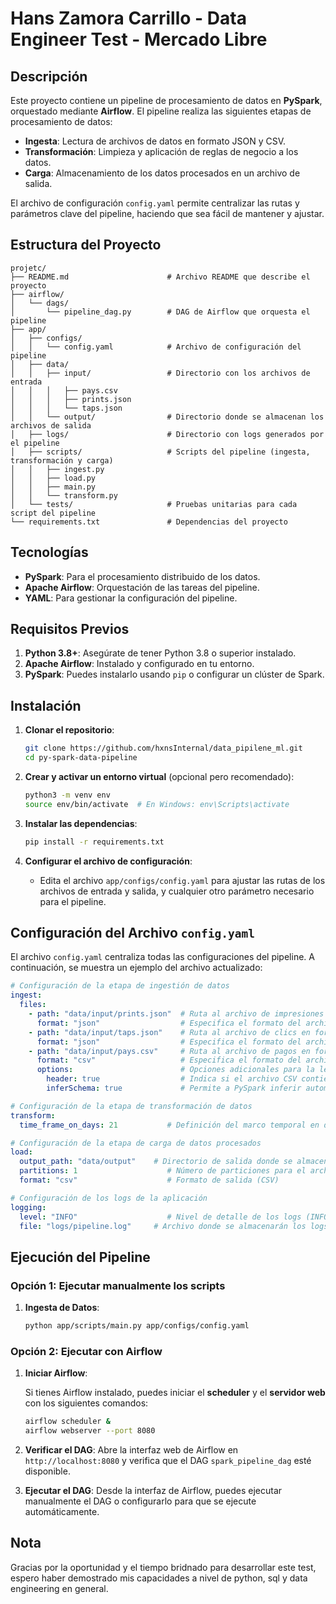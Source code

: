 
# Hans Zamora Carrillo - Data Engineer Test - Mercado Libre

## Descripción

Este proyecto contiene un pipeline de procesamiento de datos en **PySpark**, orquestado mediante **Airflow**. El pipeline realiza las siguientes etapas de procesamiento de datos:
- **Ingesta**: Lectura de archivos de datos en formato JSON y CSV.
- **Transformación**: Limpieza y aplicación de reglas de negocio a los datos.
- **Carga**: Almacenamiento de los datos procesados en un archivo de salida.

El archivo de configuración `config.yaml` permite centralizar las rutas y parámetros clave del pipeline, haciendo que sea fácil de mantener y ajustar.

## Estructura del Proyecto

```
projetc/
├── README.md                      # Archivo README que describe el proyecto
├── airflow/
│   └── dags/
│       └── pipeline_dag.py        # DAG de Airflow que orquesta el pipeline
├── app/
│   ├── configs/
│   │   └── config.yaml            # Archivo de configuración del pipeline
│   ├── data/
│   │   ├── input/                 # Directorio con los archivos de entrada
│   │   │   ├── pays.csv
│   │   │   ├── prints.json
│   │   │   └── taps.json
│   │   └── output/                # Directorio donde se almacenan los archivos de salida
│   ├── logs/                      # Directorio con logs generados por el pipeline
│   ├── scripts/                   # Scripts del pipeline (ingesta, transformación y carga)
│   │   ├── ingest.py
│   │   ├── load.py
│   │   ├── main.py
│   │   └── transform.py
│   └── tests/                     # Pruebas unitarias para cada script del pipeline
└── requirements.txt               # Dependencias del proyecto
```

## Tecnologías

- **PySpark**: Para el procesamiento distribuido de los datos.
- **Apache Airflow**: Orquestación de las tareas del pipeline.
- **YAML**: Para gestionar la configuración del pipeline.

## Requisitos Previos

1. **Python 3.8+**: Asegúrate de tener Python 3.8 o superior instalado.
2. **Apache Airflow**: Instalado y configurado en tu entorno.
3. **PySpark**: Puedes instalarlo usando `pip` o configurar un clúster de Spark.

## Instalación

1. **Clonar el repositorio**:

   ```bash
   git clone https://github.com/hxnsInternal/data_pipilene_ml.git
   cd py-spark-data-pipeline
   ```

2. **Crear y activar un entorno virtual** (opcional pero recomendado):

   ```bash
   python3 -m venv env
   source env/bin/activate  # En Windows: env\Scripts\activate
   ```

3. **Instalar las dependencias**:

   ```bash
   pip install -r requirements.txt
   ```

4. **Configurar el archivo de configuración**:
   - Edita el archivo `app/configs/config.yaml` para ajustar las rutas de los archivos de entrada y salida, y cualquier otro parámetro necesario para el pipeline.

## Configuración del Archivo `config.yaml`

El archivo `config.yaml` centraliza todas las configuraciones del pipeline. A continuación, se muestra un ejemplo del archivo actualizado:

```yaml
# Configuración de la etapa de ingestión de datos
ingest:
  files:
    - path: "data/input/prints.json"  # Ruta al archivo de impresiones en formato JSON
      format: "json"                  # Especifica el formato del archivo (JSON)
    - path: "data/input/taps.json"    # Ruta al archivo de clics en formato JSON
      format: "json"                  # Especifica el formato del archivo (JSON)
    - path: "data/input/pays.csv"     # Ruta al archivo de pagos en formato CSV
      format: "csv"                   # Especifica el formato del archivo (CSV)
      options:                        # Opciones adicionales para la lectura de CSV
        header: true                  # Indica si el archivo CSV contiene un encabezado
        inferSchema: true             # Permite a PySpark inferir automáticamente el esquema del archivo

# Configuración de la etapa de transformación de datos
transform:
  time_frame_on_days: 21           # Definición del marco temporal en días para análisis de datos

# Configuración de la etapa de carga de datos procesados
load:
  output_path: "data/output"    # Directorio de salida donde se almacenarán los datos procesados
  partitions: 1                    # Número de particiones para el archivo de salida
  format: "csv"                    # Formato de salida (CSV)

# Configuración de los logs de la aplicación
logging:
  level: "INFO"                    # Nivel de detalle de los logs (INFO, DEBUG, ERROR, etc.)
  file: "logs/pipeline.log"     # Archivo donde se almacenarán los logs de la ejecución
```

## Ejecución del Pipeline

### Opción 1: Ejecutar manualmente los scripts

1. **Ingesta de Datos**:

   ```bash
   python app/scripts/main.py app/configs/config.yaml
   ```

### Opción 2: Ejecutar con Airflow

1. **Iniciar Airflow**:
   
   Si tienes Airflow instalado, puedes iniciar el **scheduler** y el **servidor web** con los siguientes comandos:

   ```bash
   airflow scheduler &
   airflow webserver --port 8080
   ```

2. **Verificar el DAG**:
   Abre la interfaz web de Airflow en `http://localhost:8080` y verifica que el DAG `spark_pipeline_dag` esté disponible.

3. **Ejecutar el DAG**:
   Desde la interfaz de Airflow, puedes ejecutar manualmente el DAG o configurarlo para que se ejecute automáticamente.


## Nota

Gracias por la oportunidad y el tiempo bridnado para desarrollar este test, espero haber demostrado mis capacidades a nivel de python, sql y data engineering en general.
